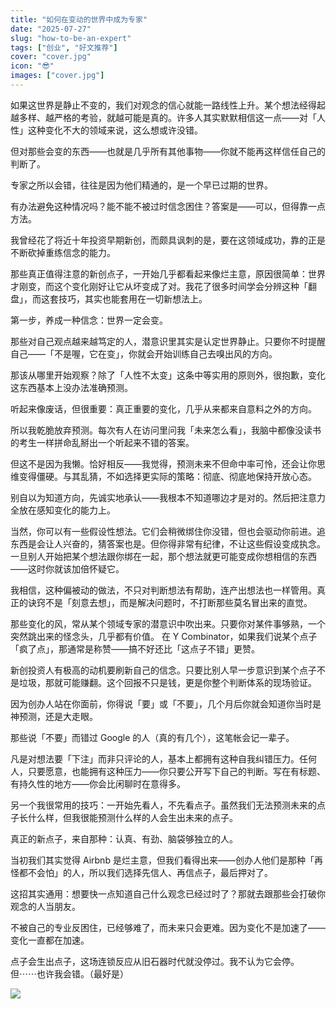 ```yaml
---
title: "如何在变动的世界中成为专家"
date: "2025-07-27"
slug: "how-to-be-an-expert"
tags: ["创业", "好文推荐"]
cover: "cover.jpg"
icon: "😎"
images: ["cover.jpg"]
---
```

如果这世界是静止不变的，我们对观念的信心就能一路线性上升。某个想法经得起越多样、越严格的考验，就越可能是真的。许多人其实默默相信这一点——对「人性」这种变化不大的领域来说，这么想或许没错。



但对那些会变的东西——也就是几乎所有其他事物——你就不能再这样信任自己的判断了。



专家之所以会错，往往是因为他们精通的，是一个早已过期的世界。



有办法避免这种情况吗？能不能不被过时信念困住？答案是——可以，但得靠一点方法。



我曾经花了将近十年投资早期新创，而颇具讽刺的是，要在这领域成功，靠的正是不断砍掉重练信念的能力。



那些真正值得注意的新创点子，一开始几乎都看起来像烂主意，原因很简单：世界才刚变，而这个变化刚好让它从坏变成了对。我花了很多时间学会分辨这种「翻盘」，而这套技巧，其实也能套用在一切新想法上。



第一步，养成一种信念：世界一定会变。



那些对自己观点越来越笃定的人，潜意识里其实是认定世界静止。只要你不时提醒自己——「不是喔，它在变」，你就会开始训练自己去嗅出风的方向。



那该从哪里开始观察？除了「人性不太变」这条中等实用的原则外，很抱歉，变化这东西基本上没办法准确预测。



听起来像废话，但很重要：真正重要的变化，几乎从来都来自意料之外的方向。



所以我乾脆放弃预测。每次有人在访问里问我「未来怎么看」，我脑中都像没读书的考生一样拼命乱掰出一个听起来不错的答案。



但这不是因为我懒。恰好相反——我觉得，预测未来不但命中率可怜，还会让你思维变得僵硬。与其乱猜，不如选择更实际的策略：彻底、彻底地保持开放心态。



别自以为知道方向，先诚实地承认——我根本不知道哪边才是对的。然后把注意力全放在感知变化的能力上。



当然，你可以有一些假设性想法。它们会稍微绑住你没错，但也会驱动你前进。追东西是会让人兴奋的，猜答案也是。但你得非常有纪律，不让这些假设变成执念。
一旦别人开始把某个想法跟你绑在一起，那个想法就更可能变成你想相信的东西——这时你就该加倍怀疑它。



我相信，这种偏被动的做法，不只对判断想法有帮助，连产出想法也一样管用。真正的诀窍不是「刻意去想」，而是解决问题时，不打断那些莫名冒出来的直觉。



那些变化的风，常从某个领域专家的潜意识中吹出来。只要你对某件事够熟，一个突然跳出来的怪念头，几乎都有价值。
在 Y Combinator，如果我们说某个点子「疯了点」，那通常是称赞——搞不好还比「这点子不错」更赞。



新创投资人有极高的动机要刷新自己的信念。只要比别人早一步意识到某个点子不是垃圾，那就可能赚翻。这个回报不只是钱，更是你整个判断体系的现场验证。



因为创办人站在你面前，你得说「要」或「不要」，几个月后你就会知道你当时是神预测，还是大走眼。



那些说「不要」而错过 Google 的人（真的有几个），这笔帐会记一辈子。



凡是对想法要「下注」而非只评论的人，基本上都拥有这种自我纠错压力。任何人，只要愿意，也能拥有这种压力——你只要公开写下自己的判断。写在有标题、有持久性的地方——你会比闲聊时在意得多。



另一个我很常用的技巧：一开始先看人，不先看点子。虽然我们无法预测未来的点子长什么样，但我很能预测什么样的人会生出未来的点子。



真正的新点子，来自那种：认真、有劲、脑袋够独立的人。



当初我们其实觉得 Airbnb 是烂主意，但我们看得出来——创办人他们是那种「再怪都不会怕」的人，所以我们选择先信人、再信点子，最后押对了。



这招其实通用：想要快一点知道自己什么观念已经过时了？那就去跟那些会打破你观念的人当朋友。



不被自己的专业反困住，已经够难了，而未来只会更难。因为变化不是加速了——变化一直都在加速。



点子会生出点子，这场连锁反应从旧石器时代就没停过。我不认为它会停。
但⋯⋯也许我会错。（最好是）




![](https://prod-files-secure.s3.us-west-2.amazonaws.com/112d0858-5090-4d34-a606-b75eb8d65fd2/46476355-9cf3-4e99-9b7a-3531bc426380/1000202064.png?X-Amz-Algorithm=AWS4-HMAC-SHA256&X-Amz-Content-Sha256=UNSIGNED-PAYLOAD&X-Amz-Credential=ASIAZI2LB466V5ZVAOC3%2F20250811%2Fus-west-2%2Fs3%2Faws4_request&X-Amz-Date=20250811T185716Z&X-Amz-Expires=3600&X-Amz-Security-Token=IQoJb3JpZ2luX2VjELv%2F%2F%2F%2F%2F%2F%2F%2F%2F%2FwEaCXVzLXdlc3QtMiJHMEUCIQDduQYzUK7yyZjY3PgYNnhRl1Tmv4SUbPxdCoh9SkeWQwIgIfh0j9gDbwhlsalFoTYUh%2B9Fw1ekNMGb0aym7kbzvnsqiAQI9P%2F%2F%2F%2F%2F%2F%2F%2F%2F%2FARAAGgw2Mzc0MjMxODM4MDUiDEXsbrHS5y%2BrU%2FpNgCrcAy4F15270PQILwiXMZpplVrUeXBHHhzklOXTfY%2FxNLcSqZRsGI6Fw4VTIEtP0BMOVxPX%2FeSjfHsPnpP47ARC5L2vz%2FFTRy5PcWzvxsMg6ufaAaK5L8duy6kjcdyxfDdpbcyQBij620irtWEUPKkuvSdpDxrmsLeXy50Q6T7HhHYDd2V6Gaj%2BOrhWDM9pSMwGXOAG%2FGT6XFitYmJOZOKwZtB7U3xX3Lb3VmlTdQKYrvoPa5E7M%2FvR8sGnDOLOJSM9faKqv8SlcdbZ199JhA7awxjkjdzeDtIsgVhvnOtLX6SzB8DH%2BqNdJsTGQ0niY%2B6%2F3NnIbSIm0lJHE9UF%2BY6ZP8QPbGI9BnylyMwqFaF9wiY8DntGRJ1pKFWcK8nx2mK9WO%2FbjDuNT9eisdjpYdFYpibDtuvikPrVsBkrZXNoOzv0aFGMmvwm5if7nryLdKLG0O477SVgRF9ROn5ZhKQYdfzeOYtBwp3vMLCfXX4mSdtH4ZseYNZ1tFWpDFi3R6WJpN9VUkR9TjNQrt%2F5TVt40R2ZjzFA085ugIEG8uelHAO2QgII9v9W%2B%2By%2FAQ8phMS3aIW%2B3TL%2FmlOTPBbbOe%2BrjwCqE5J2g9qtGR1ItJefJqmGD5lhBq4jopc6A%2Fq%2BMMLy6MQGOqUBJkroihgu5WmgxcEd%2F88rWOkr4S1Y7CQ8cGcdHf9dXLJ0%2FU3i%2FrvLAas51zxEOmA7LIfkutYI9xiHA4%2B13TIIybRg3zTxEcuVXj17rifHxn%2BSpyKVvvgx%2B4N4mKNBueVHYYWi3%2Bl1mqTJGKO5RikK9uOf026tuno%2FzDZsUTlLGGEAhWtu%2FVOS4NeySQHTj0exBBmFvD5ZJWrpybGEY8W7UpPR3iuR&X-Amz-Signature=206a5f6280db0dd62391f49093ee59bcbe361c834e74d69b740bd11f4038e8cf&X-Amz-SignedHeaders=host&x-amz-checksum-mode=ENABLED&x-id=GetObject)


